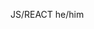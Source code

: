  
JS/REACT
he/him

<!---
vojtasrubar/vojtasrubar is a ✨ special ✨ repository because its `README.md` (this file) appears on your GitHub profile.
You can click the Preview link to take a look at your changes.
--->
